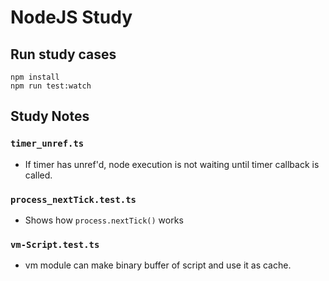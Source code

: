 NodeJS Study
============

## Run study cases
```
npm install
npm run test:watch
```

## Study Notes

### `timer_unref.ts`
- If timer has unref'd, node execution is not waiting until timer callback is called.

### `process_nextTick.test.ts`
- Shows how `process.nextTick()` works

### `vm-Script.test.ts`
- vm module can make binary buffer of script and use it as cache.
